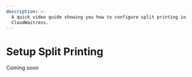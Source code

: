 ```yaml
---
description: >-
  A quick video guide showing you how to configure split printing in
  CloudWaitress.
---
```


# Setup Split Printing
Coming soon 





